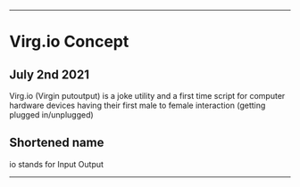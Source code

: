 
***

# Virg.io Concept

## July 2nd 2021

Virg.io (Virgin putoutput) is a joke utility and a first time script for computer hardware devices having their first male to female interaction (getting plugged in/unplugged)

## Shortened name

io stands for Input Output

***
